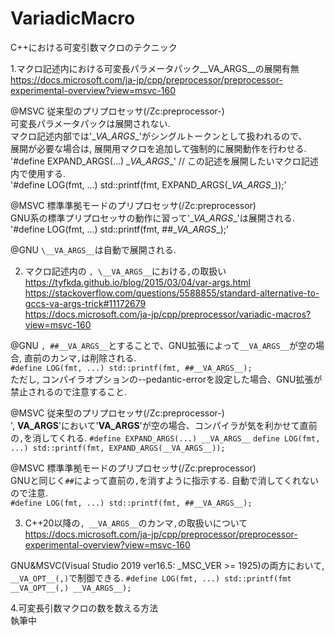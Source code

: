 # VariadicMacro
C++における可変引数マクロのテクニック  

1.マクロ記述内における可変長パラメータパック__VA_ARGS__の展開有無  
https://docs.microsoft.com/ja-jp/cpp/preprocessor/preprocessor-experimental-overview?view=msvc-160  

  @MSVC 従来型のプリプロセッサ(/Zc:preprocessor-)  
      可変長パラメータパックは展開されない.  
      マクロ記述内部では'\__VA_ARGS__'がシングルトークンとして扱われるので、  
      展開が必要な場合は, 展開用マクロを追加して強制的に展開動作を行わせる.  
      '#define EXPAND_ARGS(...) \__VA_ARGS__' // この記述を展開したいマクロ記述内で使用する.  
      '#define LOG(fmt, ...) std::printf(fmt, EXPAND_ARGS(\__VA_ARGS__));'  
        
  @MSVC 標準準拠モードのプリプロセッサ(/Zc:preprocessor)  
      GNU系の標準プリプロセッサの動作に習って'\__VA_ARGS__'は展開される.  
      '#define LOG(fmt, ...) std::printf(fmt, ##\__VA_ARGS__);'  
        
  @GNU `\__VA_ARGS__`は自動で展開される.  
        

2. マクロ記述内の `, \__VA_ARGS__`における`,`の取扱い 
https://tyfkda.github.io/blog/2015/03/04/var-args.html  
https://stackoverflow.com/questions/5588855/standard-alternative-to-gccs-va-args-trick#11172679  
https://docs.microsoft.com/ja-jp/cpp/preprocessor/variadic-macros?view=msvc-160  
    
  @GNU `, ##__VA_ARGS__`とすることで、GNU拡張によって`__VA_ARGS__`が空の場合, 直前のカンマ`,`は削除される.  
    `#define LOG(fmt, ...) std::printf(fmt, ##__VA_ARGS__);`  
    ただし, コンパイラオプションの--pedantic-errorを設定した場合、GNU拡張が禁止されるので注意すること.  
    
  @MSVC 従来型のプリプロセッサ(/Zc:preprocessor-)  
    ', __VA_ARGS__'において'__VA_ARGS__'が空の場合、コンパイラが気を利かせて直前の`,`を消してくれる.
    `#define EXPAND_ARGS(...) __VA_ARGS__`
    `define LOG(fmt, ...) std::printf(fmt, EXPAND_ARGS(__VA_ARGS__));`
 
 @MSVC 標準準拠モードのプリプロセッサ(/Zc:preprocessor)  
   GNUと同じく`##`によって直前の`,`を消すように指示する. 自動で消してくれないので注意.  
   `#define LOG(fmt, ...) std::printf(fmt, ##__VA_ARGS__);`

3. C++20以降の`, __VA_ARGS__`のカンマ`,`の取扱いについて  
https://docs.microsoft.com/ja-jp/cpp/preprocessor/preprocessor-experimental-overview?view=msvc-160  

  GNU&MSVC(Visual Studio 2019 ver16.5: _MSC_VER >= 1925)の両方において, `__VA_OPT__(,)`で制御できる.
  `#define LOG(fmt, ...) std::printf(fmt __VA_OPT__(,) __VA_ARGS__);`


4.可変長引数マクロの数を数える方法   
執筆中  
